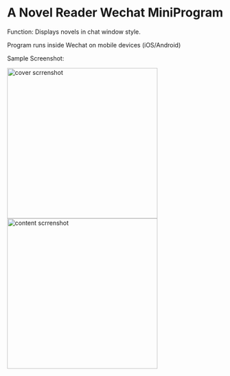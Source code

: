 # A Novel Reader Wechat MiniProgram

Function: Displays novels in chat window style.

Program runs inside Wechat on mobile devices (iOS/Android)

Sample Screenshot:

<img src="https://github.com/TianyangZhan/MiniProgram/blob/master/cover.jpg" width="350" title="cover scrrenshot">

<img src="https://github.com/TianyangZhan/MiniProgram/blob/master/text.jpg" width="350" title="content scrrenshot">
